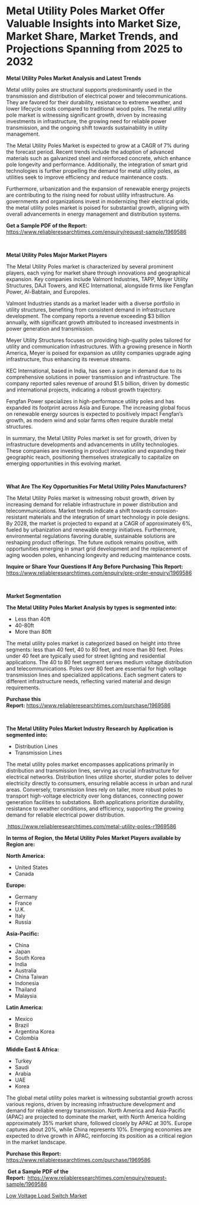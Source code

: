 <p><h1>Metal Utility Poles Market Offer Valuable Insights into Market Size, Market Share, Market Trends, and Projections Spanning from 2025 to 2032</h1></p><p><strong>Metal Utility Poles Market Analysis and Latest Trends</strong></p>
<p><p>Metal utility poles are structural supports predominantly used in the transmission and distribution of electrical power and telecommunications. They are favored for their durability, resistance to extreme weather, and lower lifecycle costs compared to traditional wood poles. The metal utility pole market is witnessing significant growth, driven by increasing investments in infrastructure, the growing need for reliable power transmission, and the ongoing shift towards sustainability in utility management.</p><p>The Metal Utility Poles Market is expected to grow at a CAGR of 7% during the forecast period. Recent trends include the adoption of advanced materials such as galvanized steel and reinforced concrete, which enhance pole longevity and performance. Additionally, the integration of smart grid technologies is further propelling the demand for metal utility poles, as utilities seek to improve efficiency and reduce maintenance costs.</p><p>Furthermore, urbanization and the expansion of renewable energy projects are contributing to the rising need for robust utility infrastructure. As governments and organizations invest in modernizing their electrical grids, the metal utility poles market is poised for substantial growth, aligning with overall advancements in energy management and distribution systems.</p></p>
<p><strong>Get a Sample PDF of the Report:&nbsp;</strong> <a href="https://www.reliableresearchtimes.com/enquiry/request-sample/1969586?utm_campaign=2997&utm_medium=2&utm_source=Github&utm_content=ia&utm_term=07042025&utm_id=metal-utility-poles">https://www.reliableresearchtimes.com/enquiry/request-sample/1969586</a></p>
<p>&nbsp;</p>
<p><strong>Metal Utility Poles Major Market Players</strong></p>
<p><p>The Metal Utility Poles market is characterized by several prominent players, each vying for market share through innovations and geographical expansion. Key companies include Valmont Industries, TAPP, Meyer Utility Structures, DAJI Towers, and KEC International, alongside firms like Fengfan Power, Al-Babtain, and Europoles.</p><p>Valmont Industries stands as a market leader with a diverse portfolio in utility structures, benefiting from consistent demand in infrastructure development. The company reports a revenue exceeding $3 billion annually, with significant growth attributed to increased investments in power generation and transmission.</p><p>Meyer Utility Structures focuses on providing high-quality poles tailored for utility and communication infrastructures. With a growing presence in North America, Meyer is poised for expansion as utility companies upgrade aging infrastructure, thus enhancing its revenue streams.</p><p>KEC International, based in India, has seen a surge in demand due to its comprehensive solutions in power transmission and infrastructure. The company reported sales revenue of around $1.5 billion, driven by domestic and international projects, indicating a robust growth trajectory.</p><p>Fengfan Power specializes in high-performance utility poles and has expanded its footprint across Asia and Europe. The increasing global focus on renewable energy sources is expected to positively impact Fengfan’s growth, as modern wind and solar farms often require durable metal structures.</p><p>In summary, the Metal Utility Poles market is set for growth, driven by infrastructure developments and advancements in utility technologies. These companies are investing in product innovation and expanding their geographic reach, positioning themselves strategically to capitalize on emerging opportunities in this evolving market.</p></p>
<p>&nbsp;</p>
<p><strong>What Are The Key Opportunities For Metal Utility Poles Manufacturers?</strong></p>
<p><p>The Metal Utility Poles market is witnessing robust growth, driven by increasing demand for reliable infrastructure in power distribution and telecommunications. Market trends indicate a shift towards corrosion-resistant materials and the integration of smart technology in pole designs. By 2028, the market is projected to expand at a CAGR of approximately 6%, fueled by urbanization and renewable energy initiatives. Furthermore, environmental regulations favoring durable, sustainable solutions are reshaping product offerings. The future outlook remains positive, with opportunities emerging in smart grid development and the replacement of aging wooden poles, enhancing longevity and reducing maintenance costs.</p></p>
<p><strong>Inquire or Share Your Questions If Any Before Purchasing This Report:</strong> <a href="https://www.reliableresearchtimes.com/enquiry/pre-order-enquiry/1969586?utm_campaign=2997&utm_medium=2&utm_source=Github&utm_content=ia&utm_term=07042025&utm_id=metal-utility-poles">https://www.reliableresearchtimes.com/enquiry/pre-order-enquiry/1969586</a></p>
<p>&nbsp;</p>
<p><strong>Market Segmentation</strong></p>
<p><strong>The Metal Utility Poles Market Analysis by types is segmented into:</strong></p>
<p><ul><li>Less than 40ft</li><li>40-80ft</li><li>More than 80ft</li></ul></p>
<p><p>The metal utility poles market is categorized based on height into three segments: less than 40 feet, 40 to 80 feet, and more than 80 feet. Poles under 40 feet are typically used for street lighting and residential applications. The 40 to 80 feet segment serves medium voltage distribution and telecommunications. Poles over 80 feet are essential for high voltage transmission lines and specialized applications. Each segment caters to different infrastructure needs, reflecting varied material and design requirements.</p></p>
<p><strong>Purchase this Report:&nbsp;</strong><a href="https://www.reliableresearchtimes.com/purchase/1969586?utm_campaign=2997&utm_medium=2&utm_source=Github&utm_content=ia&utm_term=07042025&utm_id=metal-utility-poles">https://www.reliableresearchtimes.com/purchase/1969586</a></p>
<p>&nbsp;</p>
<p><strong>The Metal Utility Poles Market Industry Research by Application is segmented into:</strong></p>
<p><ul><li>Distribution Lines</li><li>Transmission Lines</li></ul></p>
<p><p>The metal utility poles market encompasses applications primarily in distribution and transmission lines, serving as crucial infrastructure for electrical networks. Distribution lines utilize shorter, sturdier poles to deliver electricity directly to consumers, ensuring reliable access in urban and rural areas. Conversely, transmission lines rely on taller, more robust poles to transport high-voltage electricity over long distances, connecting power generation facilities to substations. Both applications prioritize durability, resistance to weather conditions, and efficiency, supporting the growing demand for reliable electrical power distribution.</p></p>
<p><a href="https://www.reliableresearchtimes.com/metal-utility-poles-r1969586?utm_campaign=2997&utm_medium=2&utm_source=Github&utm_content=ia&utm_term=07042025&utm_id=metal-utility-poles">&nbsp;https://www.reliableresearchtimes.com/metal-utility-poles-r1969586</a></p>
<p><strong>In terms of Region, the Metal Utility Poles Market Players available by Region are:</strong></p>
<p>
    <p> <strong> North America: </strong>
        <ul>
            <li>United States</li>
            <li>Canada</li>
        </ul>
        </p> 
    <p> <strong> Europe: </strong>
        <ul>
            <li>Germany</li>
            <li>France</li>
            <li>U.K.</li>
            <li>Italy</li>
            <li>Russia</li>
        </ul>
        </p> 
    <p> <strong> Asia-Pacific: </strong>
        <ul>
            <li>China</li>
            <li>Japan</li>
            <li>South Korea</li>
            <li>India</li>
            <li>Australia</li>
            <li>China Taiwan</li>
            <li>Indonesia</li>
            <li>Thailand</li>
            <li>Malaysia</li>
        </ul>
        </p> 
    <p> <strong> Latin America: </strong>
        <ul>
            <li>Mexico</li>
            <li>Brazil</li>
            <li>Argentina Korea</li>
            <li>Colombia</li>
        </ul>
        </p> 
    <p> <strong> Middle East & Africa: </strong>
        <ul>
            <li>Turkey</li>
            <li>Saudi</li>
            <li>Arabia</li>
            <li>UAE</li>
            <li>Korea</li>
        </ul>
    </p>
    </p>
<p><p>The global metal utility poles market is witnessing substantial growth across various regions, driven by increasing infrastructure development and demand for reliable energy transmission. North America and Asia-Pacific (APAC) are projected to dominate the market, with North America holding approximately 35% market share, followed closely by APAC at 30%. Europe captures about 20%, while China represents 10%. Emerging economies are expected to drive growth in APAC, reinforcing its position as a critical region in the market landscape.</p></p>
<p><strong>Purchase this Report: </strong><a href="https://www.reliableresearchtimes.com/purchase/1969586?utm_campaign=2997&utm_medium=2&utm_source=Github&utm_content=ia&utm_term=07042025&utm_id=metal-utility-poles">https://www.reliableresearchtimes.com/purchase/1969586</a></p>
<p>&nbsp;<strong>Get a Sample PDF of the Report:&nbsp;&nbsp;</strong><a href="https://www.reliableresearchtimes.com/enquiry/request-sample/1969586?utm_campaign=2997&utm_medium=2&utm_source=Github&utm_content=ia&utm_term=07042025&utm_id=metal-utility-poles">https://www.reliableresearchtimes.com/enquiry/request-sample/1969586</a></p>
<p><strong></strong></p>
<p><p><a href="https://github.com/hannajuana198484/Market-Research-Report-List-1/blob/main/low-voltage-load-switch-market.md?utm_campaign=2997&utm_medium=2&utm_source=Github&utm_content=ia&utm_term=07042025&utm_id=metal-utility-poles">Low Voltage Load Switch Market</a></p></p>